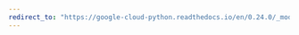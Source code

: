 ```yaml
---
redirect_to: "https://google-cloud-python.readthedocs.io/en/0.24.0/_modules/google/cloud/runtimeconfig/client.html"
---
```

